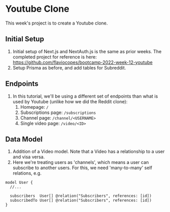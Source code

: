 # Youtube Clone

This week's project is to create a Youtube clone.

## Initial Setup

1. Initial setup of Next.js and NextAuth.js is the same as prior weeks. The completed project for reference is here: https://github.com/flaviocopes/bootcamp-2022-week-12-youtube
2. Setup Prisma as before, and add tables for Subreddit.

## Endpoints

1. In this tutorial, we'll be using a different set of endpoints than what is used by Youtube (unlike how we did the Reddit clone):
   1. Homepage: `/`
   2. Subscriptions page: `/subscriptions`
   3. Channel page: `/channel/<USERNAME>`
   4. Single video page: `/video/<ID>`

## Data Model

1. Addition of a Video model.  Note that a Video has a relationship to a user and visa versa.
2. Here we're treating users as 'channels', which means a user can subscribe to another users.  For this, we need 'many-to-many' self relations, e.g. 
```
model User {
  //...

  subscribers  User[] @relation("Subscribers", references: [id])
  subscribedTo User[] @relation("Subscribers", references: [id])
}
```